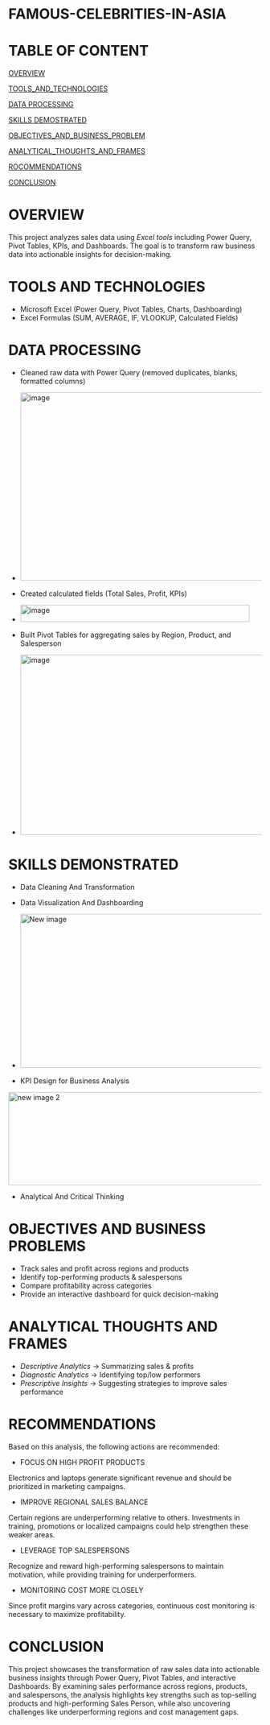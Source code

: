 # FAMOUS-CELEBRITIES-IN-ASIA

#  TABLE OF CONTENT
[OVERVIEW](#OVERVIEW)

[TOOLS_AND_TECHNOLOGIES](#TOOLS-AND-TECHNOLOGIES)

[DATA PROCESSING](#DATA-PROCESSING)

[SKILLS DEMOSTRATED](#SKILLS-DEMONSTRATED)

[OBJECTIVES_AND_BUSINESS_PROBLEM](#OBJECTIVES-AND-BUSINESS_PROBLEM)

[ANALYTICAL_THOUGHTS_AND_FRAMES](#ANALYTICAL-THOUGHS-AND-FRAMES)

[ROCOMMENDATIONS](#ROCOMMENDATIONS)

[CONCLUSION](#CONCLUSION) 



# OVERVIEW
This project analyzes sales data using *Excel tools* including Power Query, Pivot Tables, KPIs, and Dashboards. The goal is to transform raw business data into actionable insights for decision-making.

#  TOOLS AND TECHNOLOGIES

* Microsoft Excel (Power Query, Pivot Tables, Charts, Dashboarding)
* Excel Formulas (SUM, AVERAGE, IF, VLOOKUP, Calculated Fields)

#  DATA PROCESSING

* Cleaned raw data with Power Query (removed duplicates, blanks, formatted columns)
* <img width="724" height="374" alt="image" src="https://github.com/user-attachments/assets/4166b2fa-11f9-41f2-a6be-9865fc81113f" />

* Created calculated fields (Total Sales, Profit, KPIs)
* <img width="456" height="34" alt="image" src="https://github.com/user-attachments/assets/c1cdcc28-1c56-4c61-a109-1e8d5613651c" />

* Built Pivot Tables for aggregating sales by Region, Product, and Salesperson
* <img width="659" height="358" alt="image" src="https://github.com/user-attachments/assets/32046edf-8e29-40c5-9cd5-6c08b1a4dadd" />



#  SKILLS DEMONSTRATED

* Data Cleaning And Transformation

* Data Visualization And Dashboarding
* <img width="933" height="306" alt="New image" src="https://github.com/user-attachments/assets/7e178312-9c48-468f-a967-dbc4a3833e74" />


* KPI Design for Business Analysis
<img width="933" height="185" alt="new image 2" src="https://github.com/user-attachments/assets/e9b0c624-4a1b-414f-afb0-9ca44dc1acae" />

* Analytical And Critical Thinking


#  OBJECTIVES AND BUSINESS PROBLEMS

* Track sales and profit across regions and products
* Identify top-performing products & salespersons
* Compare profitability across categories
* Provide an interactive dashboard for quick decision-making


#  ANALYTICAL THOUGHTS AND FRAMES

* *Descriptive Analytics* → Summarizing sales & profits
* *Diagnostic Analytics* → Identifying top/low performers
* *Prescriptive Insights* → Suggesting strategies to improve sales performance


# RECOMMENDATIONS

Based on this analysis, the following actions are recommended:

* FOCUS ON HIGH PROFIT PRODUCTS

Electronics and laptops generate significant revenue and should be prioritized in marketing campaigns.

* IMPROVE REGIONAL SALES BALANCE

Certain regions are underperforming relative to others. Investments in training, promotions or localized campaigns could help strengthen these weaker areas.

* LEVERAGE TOP SALESPERSONS

Recognize and reward high-performing salespersons to maintain motivation, while providing training for underperformers.

* MONITORING COST MORE CLOSELY

Since profit margins vary across categories, continuous cost monitoring is necessary to maximize profitability.

# CONCLUSION

This project showcases the transformation of raw sales data into actionable business insights through Power Query, Pivot Tables, and interactive Dashboards. By examining sales performance across regions, products, and salespersons, the analysis highlights key strengths such as top-selling products and high-performing Sales Person, while also uncovering challenges like underperforming regions and cost management gaps.



